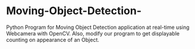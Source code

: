 # Moving-Object-Detection-
Python Program for Moving Object Detection application at real-time using Webcamera with OpenCV. Also, modify our program to get displayable counting on appearance of an Object.
